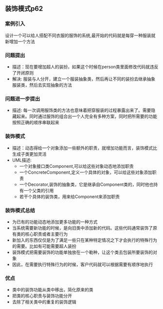 ## 装饰模式p62
### 案例引入
设计一个可以给人搭配不同衣服的服饰的系统,最开始的代码就是每穿一种服装就新增加一个方法
### 问题提出
- 描述：现在要增加超人的装扮，如果这个时候在person类里面修改代码就违反了开闭原则
- 解决: 服装与人分开，建立一个服装抽象类，然后再让不同的装扮去继承抽象服装类，然后去实现抽象的方法
### 问题进一步提出
- 描述: 每一次调用服饰类的方法也意味着把穿服装的过程暴露出来了。需要隐藏起来。同时通过服饰的组合出一个人完全有多种方案，同时把所需要的功能按照正确的顺序串联起来
### 装饰模式
- 描述：动态得给一个对象添加一些额外的职责，就增加功能而言，装饰模式比生成子类更加灵活
- UML描述: 
    * 一个对象接口类Component,可以给这些对象动态地添加职责
    * 一个ConcreteComponent,定义一个具体的对象，可以给这些对象添加职责
    * 一个Decorator,装饰的抽象类，它是继承自Component类的，同时他也持有一个父类的引用
    * 若干个具体的装饰类，用来给Component来添加职责
### 装饰模式总结
- 为已有的功能动态地添加更多功能的一种方式
- 当系统需要新功能的时候，是向旧类中添加新的代码。这些代码通常装饰了原有类的核心职责或者主要行为
- 新加入的东西仅仅是为了满足一些只在某种特定情况之下才会执行的特殊行为的需要。比如有可能需要超人装扮
- 装饰模式把需要装饰的功能单独放在一个勒种，让这个类去包装所要装饰的对象
- 因此，在需要执行特殊行为的时候，客户代码就可以根据需要有顺序地执行
### 优点
- 类中的装饰功能从类中移出，简化原来的类
- 把类的核心职责与装饰功能分开
- 去除了相关类中的重复的装饰逻辑